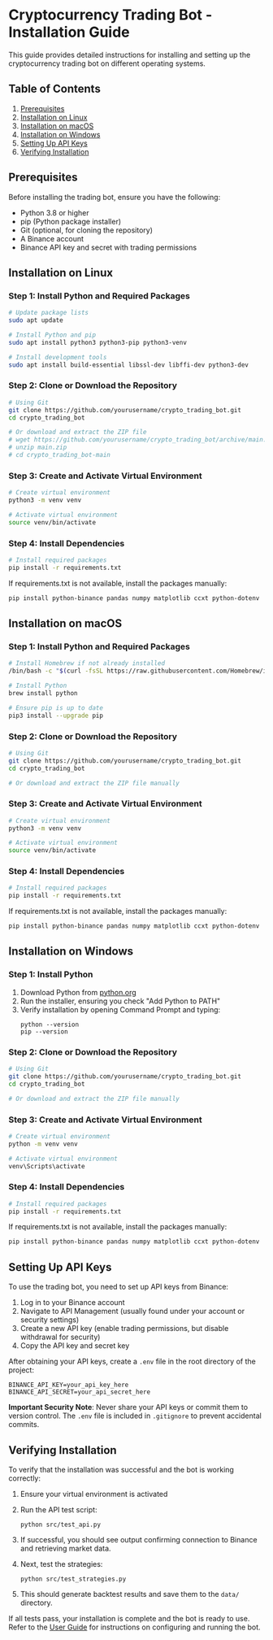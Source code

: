 # Cryptocurrency Trading Bot - Installation Guide

This guide provides detailed instructions for installing and setting up the cryptocurrency trading bot on different operating systems.

## Table of Contents
1. [Prerequisites](#prerequisites)
2. [Installation on Linux](#installation-on-linux)
3. [Installation on macOS](#installation-on-macos)
4. [Installation on Windows](#installation-on-windows)
5. [Setting Up API Keys](#setting-up-api-keys)
6. [Verifying Installation](#verifying-installation)

## Prerequisites

Before installing the trading bot, ensure you have the following:

- Python 3.8 or higher
- pip (Python package installer)
- Git (optional, for cloning the repository)
- A Binance account
- Binance API key and secret with trading permissions

## Installation on Linux

### Step 1: Install Python and Required Packages

```bash
# Update package lists
sudo apt update

# Install Python and pip
sudo apt install python3 python3-pip python3-venv

# Install development tools
sudo apt install build-essential libssl-dev libffi-dev python3-dev
```

### Step 2: Clone or Download the Repository

```bash
# Using Git
git clone https://github.com/yourusername/crypto_trading_bot.git
cd crypto_trading_bot

# Or download and extract the ZIP file
# wget https://github.com/yourusername/crypto_trading_bot/archive/main.zip
# unzip main.zip
# cd crypto_trading_bot-main
```

### Step 3: Create and Activate Virtual Environment

```bash
# Create virtual environment
python3 -m venv venv

# Activate virtual environment
source venv/bin/activate
```

### Step 4: Install Dependencies

```bash
# Install required packages
pip install -r requirements.txt
```

If requirements.txt is not available, install the packages manually:

```bash
pip install python-binance pandas numpy matplotlib ccxt python-dotenv
```

## Installation on macOS

### Step 1: Install Python and Required Packages

```bash
# Install Homebrew if not already installed
/bin/bash -c "$(curl -fsSL https://raw.githubusercontent.com/Homebrew/install/HEAD/install.sh)"

# Install Python
brew install python

# Ensure pip is up to date
pip3 install --upgrade pip
```

### Step 2: Clone or Download the Repository

```bash
# Using Git
git clone https://github.com/yourusername/crypto_trading_bot.git
cd crypto_trading_bot

# Or download and extract the ZIP file manually
```

### Step 3: Create and Activate Virtual Environment

```bash
# Create virtual environment
python3 -m venv venv

# Activate virtual environment
source venv/bin/activate
```

### Step 4: Install Dependencies

```bash
# Install required packages
pip install -r requirements.txt
```

If requirements.txt is not available, install the packages manually:

```bash
pip install python-binance pandas numpy matplotlib ccxt python-dotenv
```

## Installation on Windows

### Step 1: Install Python

1. Download Python from [python.org](https://www.python.org/downloads/windows/)
2. Run the installer, ensuring you check "Add Python to PATH"
3. Verify installation by opening Command Prompt and typing:
   ```
   python --version
   pip --version
   ```

### Step 2: Clone or Download the Repository

```bash
# Using Git
git clone https://github.com/yourusername/crypto_trading_bot.git
cd crypto_trading_bot

# Or download and extract the ZIP file manually
```

### Step 3: Create and Activate Virtual Environment

```bash
# Create virtual environment
python -m venv venv

# Activate virtual environment
venv\Scripts\activate
```

### Step 4: Install Dependencies

```bash
# Install required packages
pip install -r requirements.txt
```

If requirements.txt is not available, install the packages manually:

```bash
pip install python-binance pandas numpy matplotlib ccxt python-dotenv
```

## Setting Up API Keys

To use the trading bot, you need to set up API keys from Binance:

1. Log in to your Binance account
2. Navigate to API Management (usually found under your account or security settings)
3. Create a new API key (enable trading permissions, but disable withdrawal for security)
4. Copy the API key and secret key

After obtaining your API keys, create a `.env` file in the root directory of the project:

```
BINANCE_API_KEY=your_api_key_here
BINANCE_API_SECRET=your_api_secret_here
```

**Important Security Note**: Never share your API keys or commit them to version control. The `.env` file is included in `.gitignore` to prevent accidental commits.

## Verifying Installation

To verify that the installation was successful and the bot is working correctly:

1. Ensure your virtual environment is activated
2. Run the API test script:
   ```
   python src/test_api.py
   ```

3. If successful, you should see output confirming connection to Binance and retrieving market data.

4. Next, test the strategies:
   ```
   python src/test_strategies.py
   ```

5. This should generate backtest results and save them to the `data/` directory.

If all tests pass, your installation is complete and the bot is ready to use. Refer to the [User Guide](user_guide.md) for instructions on configuring and running the bot.
